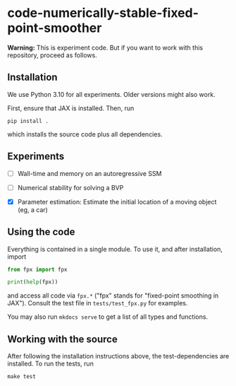 # code-numerically-stable-fixed-point-smoother

**Warning:**
This is experiment code.
But if you want to work with this repository, proceed as follows.

## Installation

We use Python 3.10 for all experiments.
Older versions might also work.

First, ensure that JAX is installed.
Then, run
```commandline
pip install .
```
which installs the source code plus all dependencies.

## Experiments

- [ ] Wall-time and memory on an autoregressive SSM
- [ ] Numerical stability for solving a BVP
- [x] Parameter estimation: Estimate the initial location of a moving object (eg, a car)


## Using the code

Everything is contained in a single module.
To use it, and after installation, import
```python
from fpx import fpx

print(help(fpx))
```
and access all code via `fpx.*` ("fpx" stands for "fixed-point smoothing in JAX").
Consult the test file in `tests/test_fpx.py` for examples.

You may also run `mkdocs serve` to get a list of all types and functions.

## Working with the source

After following the installation instructions above, the test-dependencies are installed.
To run the tests, run
```commandline
make test
```
